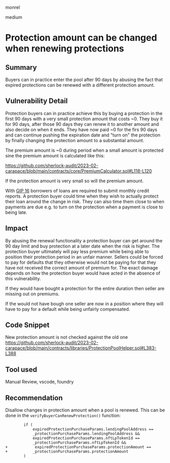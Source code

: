 monrel

medium

# Protection amount can be changed when renewing protections

## Summary

Buyers can in practice enter the pool after 90 days by abusing the fact that expired protections can be renewed with a different protection amount.

## Vulnerability Detail

Protection buyers can in practice achieve this by buying a protection in the first 90 days with a very small protection amount that costs ~0. They buy it for 90 days, after those 90 days they can renew it to  another amount and also decide on when it ends. They have now paid ~0 for the firs 90 days and can continue pushing the expiration date and "turn on" the protection by finally changing the protection amount to a substantial amount.  

The premium amount is ~0 during period when a small amount is protected sine the premium amount is calculated like this:

https://github.com/sherlock-audit/2023-02-carapace/blob/main/contracts/core/PremiumCalculator.sol#L118-L120

If the protection amount is very small so will the premium amount.

With [GIP 16](https://messari.io/governor/proposal/cba0ffeb-fc88-46eb-bb11-c113ede0c3fc?daoSlug=goldfinch-governance&daoTab=proposals) borrowers of loans are required to submit monthly credit reports. A protection buyer could time when they wish to actually protect their loan around the change in risk. They can also time them close to when payments are due e.g. to turn on the protection when a payment is close to being late.

## Impact

By abusing the renewal functionality a protection buyer can get around the 90 day limit and buy protection at a later date when the risk is higher. The protection buyer ultimately will pay less premium while being able to position their protection period in an unfair manner. Sellers could be forced to pay for defaults that they otherwise would not be paying for that they have not received the correct amount of premium for. The exact damage depends  on how the protection buyer would have acted in the absence of this vulnerability. 

If they would have bought a protection for the entire duration then seller are missing out on premiums.

If the would not have bough one seller are now in a position where they will have to pay for a default while being unfairly compensated.

## Code Snippet

New protection amount is not checked against the old one
https://github.com/sherlock-audit/2023-02-carapace/blob/main/contracts/libraries/ProtectionPoolHelper.sol#L383-L388

## Tool used

Manual Review, vscode, foundry

## Recommendation

Disallow changes in protection amount when a pool is renewed. This can be done in the `verifyBuyerCanRenewProtection()` function:

```solidity
        if (
            expiredProtectionPurchaseParams.lendingPoolAddress ==
            _protectionPurchaseParams.lendingPoolAddress &&
            expiredProtectionPurchaseParams.nftLpTokenId ==
            _protectionPurchaseParams.nftLpTokenId &&
+            expiredProtectionPurchaseParams.protectionAmount ==
+           _protectionPurchaseParams.protectionAmount
        ) 
```